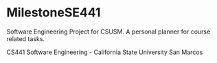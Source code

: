 # MilestoneSE441
Software Engineering Project for CSUSM. A personal planner for course related tasks.

CS441
Software Engineering - California State University San Marcos

